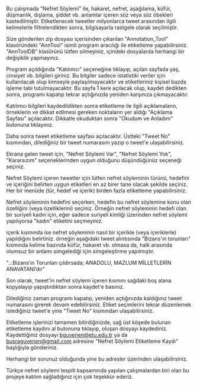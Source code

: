 Bu çalışmada "Nefret Söylemi" ile, hakaret, nefret, aşağılama, küfür, düşmanlık, dışlama, şiddet vb. anlamlar içeren söz veya söz öbekleri kastedilmiştir.
Etiketlenecek tweetler milyonlarca tweet arasından ilgili kelimelerle filtrelendikten sonra, bilgisayarla rastgele olarak seçilmiştir.

Size gönderilen zip dosyası içerisinden çıkarılan "Annotation_Tool" klasöründeki "AnnTool" isimli program aracılığı ile etiketleme yapabilirsiniz.
"AnnToolDB" klasörünü lütfen silmeyiniz, içindeki dosyalarda herhangi bir değişiklik yapmayınız.

Program açıldığında "Katılımcı" seçeneğine tıklayıp, açılan sayfada yaş, cinsiyet vb. bilgileri giriniz.
Bu bilgiler sadece istatistiki veriler için kullanılacak olup kimseyle paylaşılmayacaktır ve etiketleriniz kişisel bazda işleme tabi tutulmayacaktır.
Bu sayfa 1 kere açılacak olup, kaydet dedikten sonra, programı kapatıp tekrar açtığınızda yeniden karşınıza çıkmayacaktır.

Katılımcı bilgileri kaydedildikten sonra etiketleme ile ilgili açıklamaların, örneklerin ve dikkat edilmesi gereken noktaların yer aldığı "Açıklama Sayfası" açılacaktır.
Dikkatle okuduktan sonra "Okudum ve Anladım" butonuna tıklayınız.

Daha sonra tweet etiketleme sayfası açılacaktır.
Üstteki "Tweet No" kısmından, dilediğiniz bir tweet numarasını yazıp o tweet'e ulaşabilirsiniz.

Ekrana gelen tweet için, "Nefret Söylemi Var", "Nefret Söylemi Yok", "Kararsızım" seçeneklerinden uygun olduğunu düşündüğünüz seçeneği seçiniz.

Nefret Söylemi içeren tweetler için lütfen nefret söyleminin türünü, hedefini ve içeriğini belirten uygun etiketleri en az birer tane olacak şekilde seçiniz.
Her bir menüde (tür, hedef ve içerik) birden fazla etiketleme yapabilirsiniz.

Nefret söyleminin hedefini seçerken, hedefin bu nefret söylemine konu olan özelliğini (veya özelliklerini) seçiniz. 
Örneğin nefret söyleminin hedefi olan bir suriyeli kadın için, eğer sadece suriyeli kimliği üzerinden nefret söylemi yapılıyorsa "kadın" etiketini seçmeyiniz.

içerik kısmında ise nefret söyleminin nasıl bir içerikle (veya içeriklerle) yapıldığını belirtiniz.
örneğin aşağıdaki tweet alıntısında "Bizans'ın torunları" kısmında kelime bazında küfür, hakaret vb. olmasa da, halk arasında olumsuz bir anlamı simgelediği için simgeleştirme yapılmıştır. 

 "...Bizans’ın Torunları çıldırsada; ANADOLU, MAZLUM MİLLETLERİN ANAVATANI’dır"

Son olarak, tweet'in nefret söylemi içeren kısmını sağdaki boş alana kopyalayıp yapıştırdıktan sonra kaydet'e basınız. 

Dilediğiniz zaman programı kapatıp, yeniden açtığınızda kaldığınız tweet numarasını girerek devam edebilirsiniz. 
Etiket seçimlerini tekrar düzenlemek istediğiniz tweet'e yine "Tweet No" kısmından ulaşabilirsiniz.

Etiketleme işlerinizi tamamen bitirdiğinizde, sağ üst köşede bulunan etiketleme kaydını al butonuna tıklayıp, oluşan dosyayı kaydediniz.
Kaydettiğiniz dosyayı bguvenen@etu.edu.tr ya da busraguvenen@gmail.com adresine "Nefret Söylemi Etiketleme Kaydı" başlığıyla gönderiniz.

Herhangi bir sorunuz olduğunda yine bu adresler üzerinden ulaşabilirsiniz.

Türkçe nefret söylemi tespiti kapsamında yapılan çalışmalardan biri olan bu projeye katılım sağladığınız için çok teşekkür ederiz.
